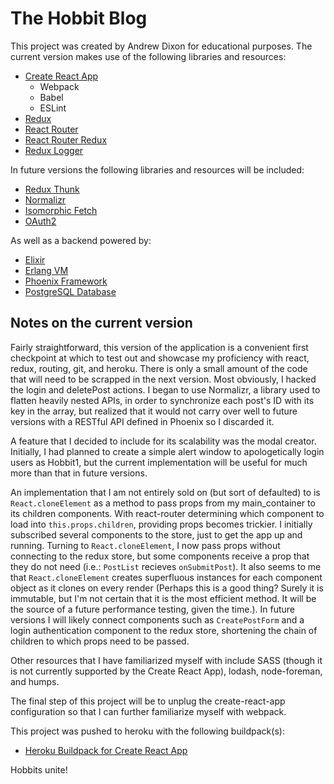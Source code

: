# The Hobbit Blog

This project was created by Andrew Dixon for educational purposes. The current version makes use of the following libraries and resources:
- [Create React App](https://github.com/facebookincubator/create-react-app)
  - Webpack
  - Babel
  - ESLint
- [Redux](#https://github.com/reactjs/redux)
- [React Router](#https://github.com/ReactTraining/react-router)
- [React Router Redux](#https://github.com/reactjs/react-router-redux)
- [Redux Logger](#https://www.npmjs.com/package/redux-logger)

In future versions the following libraries and resources will be included:
- [Redux Thunk](#https://github.com/gaearon/redux-thunk)
- [Normalizr](#https://github.com/paularmstrong/normalizr)
- [Isomorphic Fetch](#https://www.npmjs.com/package/isomorphic-fetch)
- [OAuth2](#https://oauth.net/2/)

As well as a backend powered by:
- [Elixir](#http://elixir-lang.org/)
- [Erlang VM](#http://erlang.org/faq/introduction.html)
- [Phoenix Framework](#http://www.phoenixframework.org/)
- [PostgreSQL Database](#https://www.postgresql.org/)


## Notes on the current version

Fairly straightforward, this version of the application is a convenient first checkpoint at which to test out and showcase my proficiency with react, redux, routing, git, and heroku. There is only a small amount of the code that will need to be scrapped in the next version. Most obviously, I hacked the login and deletePost actions. I began to use Normalizr, a library used to flatten heavily nested APIs, in order to synchronize each post's ID with its key in the array, but realized that it would not carry over well to future versions with a RESTful API defined in Phoenix so I discarded it.

A feature that I decided to include for its scalability was the modal creator. Initially, I had planned to create a simple alert window to apologetically login users as Hobbit1, but the current implementation will be useful for much more than that in future versions.

An implementation that I am not entirely sold on (but sort of defaulted) to is `React.cloneElement` as a method to pass props from my main_container to its children components. With react-router determining which component to load into `this.props.children`, providing props becomes trickier. I initially subscribed several components to the store, just to get the app up and running. Turning to `React.cloneElement`, I now pass props without connecting to the redux store, but some components receive a prop that they do not need (i.e.: `PostList` recieves `onSubmitPost`). It also seems to me that `React.cloneElement` creates superfluous instances for each component object as it clones on every render (Perhaps this is a good thing? Surely it is immutable, but I'm not certain that it is the most efficient method. It will be the source of a future performance testing, given the time.). In future versions I will likely connect components such as `CreatePostForm` and a login authentication component to the redux store, shortening the chain of children to which props need to be passed.

Other resources that I have familiarized myself with include SASS (though it is not currently supported by the Create React App), lodash, node-foreman, and humps.

The final step of this project will be to unplug the create-react-app configuration so that I can further familiarize myself with webpack.

This project was pushed to heroku with the following buildpack(s):
- [Heroku Buildpack for Create React App](#https://github.com/mars/create-react-app-buildpack#customization)

Hobbits unite!
